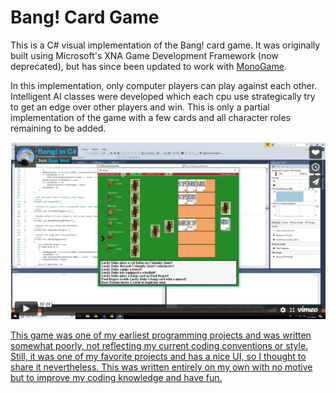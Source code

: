# Bang! Card Game
This is a C# visual implementation of the Bang! card game. It was originally built using Microsoft's XNA Game Development Framework (now deprecated), but has since been updated to work with [MonoGame](www.monogame.net). 

In this implementation, only computer players can play against each other. Intelligent AI classes were developed which each cpu use strategically try to get an edge over other players and win. This is only a partial implementation of the game with a few cards and all character roles remaining to be added.

<a href="https://vimeo.com/275352152" rel="Bang Video Link Image">![Bang Video Link Image](videoscreenshot.png)

This game was one of my earliest programming projects and was written somewhat poorly, not reflecting my current coding conventions or style. Still, it was one of my favorite projects and has a nice UI, so I thought to share it nevertheless. This was written entirely on my own with no motive but to improve my coding knowledge and have fun.
